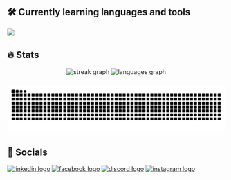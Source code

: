 
## 🛠️ Currently learning languages and tools


![](https://skillicons.dev/icons?i=docker,git,linux,laravel,tailwind,php&theme=dark)

## 🔥 Stats

<div align="center">
  <img src="https://streak-stats.demolab.com?user=mental-sigsegv&locale=en&mode=daily&theme=dark&hide_border=true&border_radius=5&order=3" height="150" alt="streak graph"  />
  <img src="https://github-readme-stats.vercel.app/api/top-langs?username=mental-sigsegv&locale=en&hide_title=false&layout=compact&card_width=320&langs_count=6&theme=dark&hide_border=true&order=2" height="150" alt="languages graph"  />
</div>

###

<img src="https://raw.githubusercontent.com/mental-sigsegv/mental-sigsegv/output/snake.svg" alt="Snake animation" />

###

## 🔗 Socials
<div align="left">
  <a href="https://www.linkedin.com/in/martin-klacik-43a51819a/" target="_blank"><img src="https://raw.githubusercontent.com/maurodesouza/profile-readme-generator/master/src/assets/icons/social/linkedin/default.svg" width="52" height="40" alt="linkedin logo"  /></a>
  <a href="https://www.facebook.com/klacikmartin/" target="_blank"><img src="https://raw.githubusercontent.com/maurodesouza/profile-readme-generator/master/src/assets/icons/social/facebook/default.svg" width="52" height="40" alt="facebook logo"  /></a>
  <a href="https://discord.com/users/312864515039559680" target="_blank"><img src="https://raw.githubusercontent.com/maurodesouza/profile-readme-generator/master/src/assets/icons/social/discord/default.svg" width="52" height="40" alt="discord logo"  /></a>
  <a href="https://www.instagram.com/_macik/" target="_blank"><img src="https://raw.githubusercontent.com/maurodesouza/profile-readme-generator/master/src/assets/icons/social/instagram/default.svg" width="52" height="40" alt="instagram logo"  /></a>
</div>
    